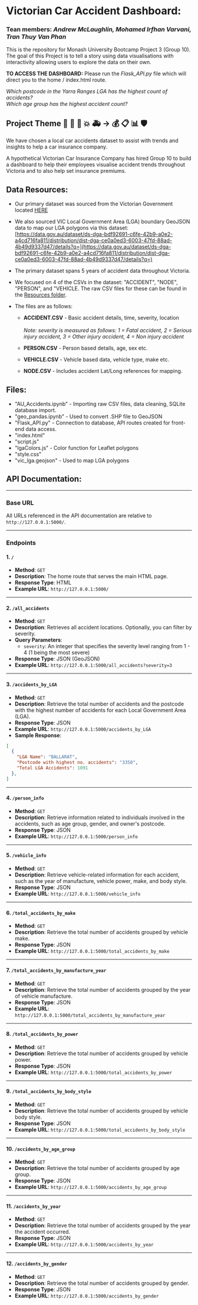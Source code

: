 # Victorian Car Accident Dashboard: 
### Tean members: *Andrew McLaughlin, Mohamed Irfhan Varvani, Tran Thuy Van Phan* 

This is the repository for Monash University Bootcamp Project 3 (Group 10).
The goal of this Project is to tell a story using data visualisations with interactivity allowing users to explore the data on their own. 

**TO ACCESS THE DASHBOARD:** Please run the *Flask_API.py* file which will direct you to the home / index.html route.

*Which postcode in the Yarra Ranges LGA has the highest count of accidents?*  <br>
*Which age group has the highest accident count?*  <br>

## Project Theme 🚗 🚦 🚸  💥 🚑  →  💰 📋 📊 🛡️ 
We have chosen a local car accidents dataset to assist with trends and insights to help a car insurance company.

A hypothetical Victorian Car Insurance Company has hired Group 10 to build a dashboard to help their employees visualise accident trends throughout Victoria and to also help set insurance premiums. 

## Data Resources:
 - Our primary dataset was sourced from the Victorian Government located [HERE](https://discover.data.vic.gov.au/dataset/crash-stats-data-extract/resource/f9c7c05a-19e9-4593-aa2c-960a9c97b858)
 - We also sourced VIC Local Government Area (LGA) boundary GeoJSON data to map our LGA polygons via this dataset:  <br>
 [https://data.gov.au/dataset/ds-dga-bdf92691-c6fe-42b9-a0e2-a4cd716fa811/distribution/dist-dga-ce0a0ed3-6003-47fd-88ad-4b49d9337d47/details?q=](https://data.gov.au/dataset/ds-dga-bdf92691-c6fe-42b9-a0e2-a4cd716fa811/distribution/dist-dga-ce0a0ed3-6003-47fd-88ad-4b49d9337d47/details?q=)  <br>
 - The primary dataset spans 5 years of accident data throughout Victoria.
 - We focused on 4 of the CSVs in the dataset: "ACCIDENT", "NODE", "PERSON", and "VEHICLE. The raw CSV files for these can be found in the [Resources folder](https://github.com/amcl11/Project_3_Group_10/tree/main/Resources).
 - The files are as follows:

      - **ACCIDENT.CSV** - Basic accident details, time, severity, location <br>
        <br>
        *Note: severity is measured as follows: 1 = Fatal accident,  2 = Serious injury accident,  3 = Other injury accident, 4 = Non injury accident*
      
      - **PERSON.CSV** - Person based details, age, sex etc.
      
      - **VEHICLE.CSV** - Vehicle based data, vehicle type, make etc.
      
      - **NODE.CSV** - Includes accident Lat/Long references for mapping.

## Files:
 - "AU_Accidents.ipynb" - Importing raw CSV files, data cleaning, SQLite database import.
 - "geo_pandas.ipynb" - Used to convert .SHP file to GeoJSON
 - "Flask_API.py" - Connection to database, API routes created for front-end data access.
 - "index.html"
 - "script.js"
 - "lgaColors.js" - Color function for Leaflet polygons
 - "style.css"
 - "vic_lga.geojson" - Used to map LGA polygons 

## API Documentation:
---

### Base URL
All URLs referenced in the API documentation are relative to `http://127.0.0.1:5000/`.

---

### Endpoints

#### 1. `/`
- **Method**: `GET`
- **Description**: The home route that serves the main HTML page.
- **Response Type**: HTML
- **Example URL**: `http://127.0.0.1:5000/`

---

#### 2. `/all_accidents`
- **Method**: `GET`
- **Description**: Retrieves all accident locations. Optionally, you can filter by severity.
- **Query Parameters**: 
  - `severity`: An integer that specifies the severity level ranging from 1 - 4 (1 being the most severe)
- **Response Type**: JSON (GeoJSON)
- **Example URL**: `http://127.0.0.1:5000/all_accidents?severity=3`

---

#### 3. `/accidents_by_LGA`
- **Method**: `GET`
- **Description**: Retrieve the total number of accidents and the postcode with the highest number of accidents for each Local Government Area (LGA).
- **Response Type**: JSON
- **Example URL**: `http://127.0.0.1:5000/accidents_by_LGA`
- **Sample Response**:

```json
[
  {
    "LGA Name": "BALLARAT",
    "Postcode with highest no. accidents": "3350",
    "Total LGA Accidents": 1091
  },
]
```

---

#### 4. `/person_info`
- **Method**: `GET`
- **Description**: Retrieve information related to individuals involved in the accidents, such as age group, gender, and owner's postcode.
- **Response Type**: JSON
- **Example URL**: `http://127.0.0.1:5000/person_info`

---

#### 5. `/vehicle_info`
- **Method**: `GET`
- **Description**: Retrieve vehicle-related information for each accident, such as the year of manufacture, vehicle power, make, and body style.
- **Response Type**: JSON
- **Example URL**: `http://127.0.0.1:5000/vehicle_info`

---

#### 6. `/total_accidents_by_make`
- **Method**: `GET`
- **Description**: Retrieve the total number of accidents grouped by vehicle make.
- **Response Type**: JSON
- **Example URL**: `http://127.0.0.1:5000/total_accidents_by_make`

---

#### 7. `/total_accidents_by_manufacture_year`
- **Method**: `GET`
- **Description**: Retrieve the total number of accidents grouped by the year of vehicle manufacture.
- **Response Type**: JSON
- **Example URL**: `http://127.0.0.1:5000/total_accidents_by_manufacture_year`

---

#### 8. `/total_accidents_by_power`
- **Method**: `GET`
- **Description**: Retrieve the total number of accidents grouped by vehicle power.
- **Response Type**: JSON
- **Example URL**: `http://127.0.0.1:5000/total_accidents_by_power`

---

#### 9. `/total_accidents_by_body_style`
- **Method**: `GET`
- **Description**: Retrieve the total number of accidents grouped by vehicle body style.
- **Response Type**: JSON
- **Example URL**: `http://127.0.0.1:5000/total_accidents_by_body_style`

---

#### 10. `/accidents_by_age_group`
- **Method**: `GET`
- **Description**: Retrieve the total number of accidents grouped by age group.
- **Response Type**: JSON
- **Example URL**: `http://127.0.0.1:5000/accidents_by_age_group`

---

#### 11. `/accidents_by_year`
- **Method**: `GET`
- **Description**: Retrieve the total number of accidents grouped by the year the accident occurred.
- **Response Type**: JSON
- **Example URL**: `http://127.0.0.1:5000/accidents_by_year`

---

#### 12. `/accidents_by_gender`
- **Method**: `GET`
- **Description**: Retrieve the total number of accidents grouped by gender.
- **Response Type**: JSON
- **Example URL**: `http://127.0.0.1:5000/accidents_by_gender`
